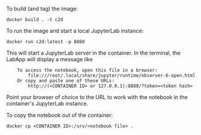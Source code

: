 To build (and tag) the image:

`docker build . -t c2d`

To run the image and start a local JupyterLab instance:

`docker run c2d:latest -p 8888`

This will start a JupyterLab server in the container. In the terminal, the
LabApp will display a message like

```
    To access the notebook, open this file in a browser:
        file:///root/.local/share/jupyter/runtime/nbserver-6-open.html
    Or copy and paste one of these URLs:
        http://(<CONTAINER ID> or 127.0.0.1):8888/?token=<token hash>
```

Point your browser of choice to the URL to work with the notebook in the
container's JupyterLab instance.

To copy the notebook out of the container:

`docker cp <CONTAINER ID>:/srv/<notebook file> .`

